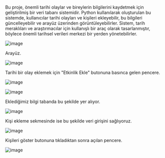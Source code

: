 Bu proje, önemli tarihi olaylar ve bireylerin bilgilerini kaydetmek için geliştirilmiş bir veri tabanı sistemidir. Python kullanılarak oluşturulan bu sistemde, kullanıcılar tarihi olayları ve kişileri ekleyebilir, bu bilgileri güncelleyebilir ve arayüz üzerinden görüntüleyebilirler. Sistem, tarih meraklıları ve araştırmacılar için kullanışlı bir araç olarak tasarlanmıştır, böylece önemli tarihsel verileri merkezi bir yerden yönetebilirler.



![image](https://github.com/alican133/Tarih-Veri-Sistemi/assets/169036709/6851f5e6-863f-482b-a232-c71305d8d243)



Arayüz.


![image](https://github.com/alican133/Tarih-Veri-Sistemi/assets/169036709/b086bbcd-779c-4796-a5be-770b6e9a9104)



Tarihi bir olay eklemek için "Etkinlik Ekle" butonuna basınca gelen pencere.



![image](https://github.com/alican133/Tarih-Veri-Sistemi/assets/169036709/f1f2708a-6f5f-4389-813a-c0aac9f238bb)



![image](https://github.com/alican133/Tarih-Veri-Sistemi/assets/169036709/7df207d9-3b30-4cd6-bc26-87ed072427d3)



Eklediğimiz bilgi tabanda bu şekilde yer alıyor.



![image](https://github.com/alican133/Tarih-Veri-Sistemi/assets/169036709/ee1c38e5-39db-4758-b682-ac47f7c826b3)



Kişi ekleme sekmesinde ise bu şekilde veri girişini sağlıyoruz.



![image](https://github.com/alican133/Tarih-Veri-Sistemi/assets/169036709/67b1cc6e-6070-47ca-b9df-018460121251)



Kişileri göster butonuna tıkladıktan sonra açılan pencere.



![image](https://github.com/alican133/Tarih-Veri-Sistemi/assets/169036709/9f4bd3e1-1168-4dbf-beba-671d0a8e5e9f)



